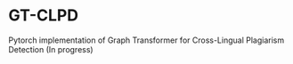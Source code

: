 # GT-CLPD
Pytorch implementation of Graph Transformer for Cross-Lingual Plagiarism Detection (In progress)
